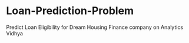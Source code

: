 # Loan-Prediction-Problem
Predict Loan Eligibility for Dream Housing Finance company on Analytics Vidhya
